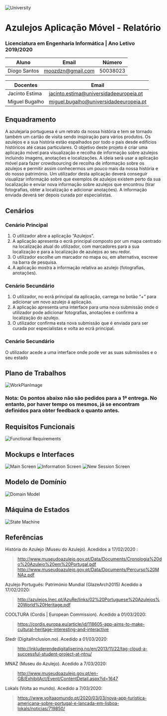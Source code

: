 ![University](https://www.iade.europeia.pt/hs-fs/hubfs/IADE-SITE/static/ue-iade-h75.png?width=444&name=ue-iade-h75.png)
# Azulejos Aplicação Móvel - Relatório

### Licenciatura em Engenharia Informática | Ano Letivo 2019/2020 


Aluno | Email | Número
------------ | ------------- | -------------
Diogo Santos | moozdzn@gmail.com | 50038023

Docentes | Email 
------------ | ------------- 
Jacinto Estima | jacinto.estima@universidadeeuropeia.pt 
Miguel Bugalho | miguel.bugalho@universidadeeuropeia.pt

## Enquadramento
A azulejaria portuguesa é um retrato da nossa história e tem se tornado também um cartão de visita sendo inspiração para vários produtos.
Os azulejos e a sua história estão espalhados por todo o país desde edifícios históricos até casas particulares. 
O objetivo deste projeto é criar uma aplicação móvel para visualização e recolha de informação sobre azulejos incluindo imagens, anotações e localizações.
A ideia será usar a aplicação móvel para fazer crowdsourcing de recolha de informação sobre os azulejos e permitir assim conhecermos um pouco mais da nossa história e do nosso património. 
Um utilizador desta aplicação deverá conseguir visualizar informação sobre que exemplos de azulejos existem perto da sua localização e enviar nova informação sobre azulejos que encontrou (tirar fotografias, obter a localização e adicionar anotações). A informação enviada deverá ser depois curada por especialistas.
   
## Cenários
### Cenário Principal
1. O utilizador abre a aplicação “Azulejos”.
2. A aplicação apresenta o ecrã principal composto por um mapa centrado na localização atual do utilizador, com marcadores para a sua localização e para a localização de azulejos ao seu redor.
3. O utilizador escolhe um marcador no mapa ou, em alternativa, escreve na barra de pesquisa.
4. A aplicação mostra a informação relativa ao azulejo (fotografias, anotações).
### Cenário Secundário
1. O utilizador, no ecrã principal da aplicação, carrega no botão “+” para adicionar um novo azulejo á aplicação.
2. A aplicação apresenta uma interface para uma nova submissão onde o utilizador pode adicionar fotografias, anotações e confirma a localização do azulejo.
3. O utilizador confirma esta nova submissão que é enviada para ser curada por especialistas e volta ao ecrã principal.

### Cenário Secundário
O utilizador acede a uma interface onde pode ver as suas submissões e o seu estado

## Plano de Trabalhos
![WorkPlanImage](https://raw.githubusercontent.com/Moozdzn/Azulejos/master/attachments/WorkPlanV1.png)

### Nota: Os pontos abaixo não são pedidos para a 1ª entrega. No entanto, por haver tempo os mesmos, já se encontram definidos para obter feedback o quanto antes.

## Requisitos Funcionais
![Functional Requirements](https://raw.githubusercontent.com/Moozdzn/Azulejos/master/attachments/FRV1.png)

## Mockups e Interfaces
![Main Screen](https://raw.githubusercontent.com/Moozdzn/Azulejos/master/attachments/mockups/mainScreenV1.png)
![Information Screen](https://raw.githubusercontent.com/Moozdzn/Azulejos/master/attachments/mockups/informationScreenV1.png)
![New Session Screen](https://raw.githubusercontent.com/Moozdzn/Azulejos/master/attachments/mockups/newSessionV1.png)

## Modelo de Domínio
![Domain Model](https://github.com/Moozdzn/Azulejos/blob/master/attachments/App-azulejos-diagrama.png)

## Máquina de Estados
![State Machine](https://raw.githubusercontent.com/Moozdzn/Azulejos/master/attachments/StateMachine.png)

## Referências
História do Azulejo (Museu do Azulejo). Acedidos a 17/02/2020 : 
  > http://www.museudoazulejo.gov.pt/Data/Documents/Cronologia%20do%20Azulejo%20em%20Portugal.pdf
  > http://www.museudoazulejo.gov.pt/Data/Documents/Percurso%20MNAz.pdf

Azulejo Português: Património Mundial (GlazeArch2015) Acedido a 17/02/2020:
  > http://azulejos.lnec.pt/AzuRe/links/02%20Portuguese%20Azulejos%20World%20Heritage.pdf
  
COOLTURA (Cordis | European Commission). Acedido a 01/03/2020:
  > https://cordis.europa.eu/article/id/118605-app-aims-to-make-cultural-heritage-interesting-and-interactive
  
Stedr (DigitalInclusion.no). Acedido a 01/03/2020:
  > http://inkluderendedigitalisering.no/en/2013/11/22/tag-cloud-a-successful-student-project-at-ntnu/
  
MNAZ (Museu do Azulejo). Acedido a 7/03/2020:
  > http://www.museudoazulejo.gov.pt/en-GB/ExhibitAct/Event/ContentDetail.aspx?id=1647
  
Lokals (Volta ao mundo). Acedido a 7/03/2020:
  > https://www.voltaaomundo.pt/2020/03/03/nova-app-turistica-americana-sobre-portugal-e-lancada-em-lisboa-lokals/noticias/719850/
